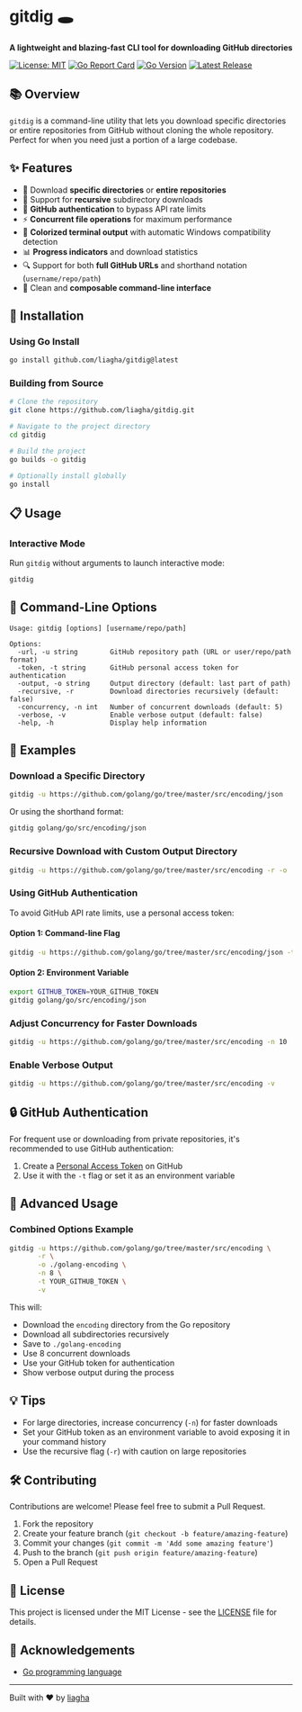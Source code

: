 # gitdig 🕳️

**A lightweight and blazing-fast CLI tool for downloading GitHub directories**

[![License: MIT](https://img.shields.io/badge/License-MIT-blue.svg)](https://opensource.org/licenses/MIT)
[![Go Report Card](https://goreportcard.com/badge/github.com/liagha/gitdig)](https://goreportcard.com/report/github.com/liagha/gitdig)
[![Go Version](https://img.shields.io/github/go-mod/go-version/liagha/gitdig)](https://github.com/liagha/gitdig)
[![Latest Release](https://img.shields.io/github/v/release/liagha/gitdig)](https://github.com/liagha/gitdig/releases/latest)

</div>

## 📚 Overview

`gitdig` is a command-line utility that lets you download specific directories or entire repositories from GitHub without cloning the whole repository. Perfect for when you need just a portion of a large codebase.

## ✨ Features

- 📂 Download **specific directories** or **entire repositories**
- 🔁 Support for **recursive** subdirectory downloads
- 🔐 **GitHub authentication** to bypass API rate limits
- ⚡ **Concurrent file operations** for maximum performance
- 🎨 **Colorized terminal output** with automatic Windows compatibility detection
- 📊 **Progress indicators** and download statistics
- 🔍 Support for both **full GitHub URLs** and shorthand notation (`username/repo/path`)
- 🧩 Clean and **composable command-line interface**

## 🚀 Installation

### Using Go Install

```bash
go install github.com/liagha/gitdig@latest
```

### Building from Source

```bash
# Clone the repository
git clone https://github.com/liagha/gitdig.git

# Navigate to the project directory
cd gitdig

# Build the project
go builds -o gitdig

# Optionally install globally
go install
```

## 📋 Usage

### Interactive Mode

Run `gitdig` without arguments to launch interactive mode:

```bash
gitdig
```

## 🔧 Command-Line Options

```
Usage: gitdig [options] [username/repo/path]

Options:
  -url, -u string        GitHub repository path (URL or user/repo/path format)
  -token, -t string      GitHub personal access token for authentication
  -output, -o string     Output directory (default: last part of path)
  -recursive, -r         Download directories recursively (default: false)
  -concurrency, -n int   Number of concurrent downloads (default: 5)
  -verbose, -v           Enable verbose output (default: false)
  -help, -h              Display help information
```

## 📖 Examples

### Download a Specific Directory

```bash
gitdig -u https://github.com/golang/go/tree/master/src/encoding/json
```

Or using the shorthand format:

```bash
gitdig golang/go/src/encoding/json
```

### Recursive Download with Custom Output Directory

```bash
gitdig -u https://github.com/golang/go/tree/master/src/encoding -r -o ./my-encoding-folder
```

### Using GitHub Authentication

To avoid GitHub API rate limits, use a personal access token:

#### Option 1: Command-line Flag

```bash
gitdig -u https://github.com/golang/go/tree/master/src/encoding/json -t YOUR_GITHUB_TOKEN
```

#### Option 2: Environment Variable

```bash
export GITHUB_TOKEN=YOUR_GITHUB_TOKEN
gitdig golang/go/src/encoding/json
```

### Adjust Concurrency for Faster Downloads

```bash
gitdig -u https://github.com/golang/go/tree/master/src/encoding -n 10
```

### Enable Verbose Output

```bash
gitdig -u https://github.com/golang/go/tree/master/src/encoding -v
```

## 🔒 GitHub Authentication

For frequent use or downloading from private repositories, it's recommended to use GitHub authentication:

1. Create a [Personal Access Token](https://github.com/settings/tokens) on GitHub
2. Use it with the `-t` flag or set it as an environment variable

## 🧠 Advanced Usage

### Combined Options Example

```bash
gitdig -u https://github.com/golang/go/tree/master/src/encoding \
       -r \
       -o ./golang-encoding \
       -n 8 \
       -t YOUR_GITHUB_TOKEN \
       -v
```

This will:
- Download the `encoding` directory from the Go repository
- Download all subdirectories recursively
- Save to `./golang-encoding`
- Use 8 concurrent downloads
- Use your GitHub token for authentication
- Show verbose output during the process

## 💡 Tips

- For large directories, increase concurrency (`-n`) for faster downloads
- Set your GitHub token as an environment variable to avoid exposing it in your command history
- Use the recursive flag (`-r`) with caution on large repositories

## 🛠️ Contributing

Contributions are welcome! Please feel free to submit a Pull Request.

1. Fork the repository
2. Create your feature branch (`git checkout -b feature/amazing-feature`)
3. Commit your changes (`git commit -m 'Add some amazing feature'`)
4. Push to the branch (`git push origin feature/amazing-feature`)
5. Open a Pull Request

## 📄 License

This project is licensed under the MIT License - see the [LICENSE](LICENSE) file for details.

## 👏 Acknowledgements

- [Go programming language](https://golang.org/)

---

Built with ❤️ by [liagha](https://github.com/liagha)